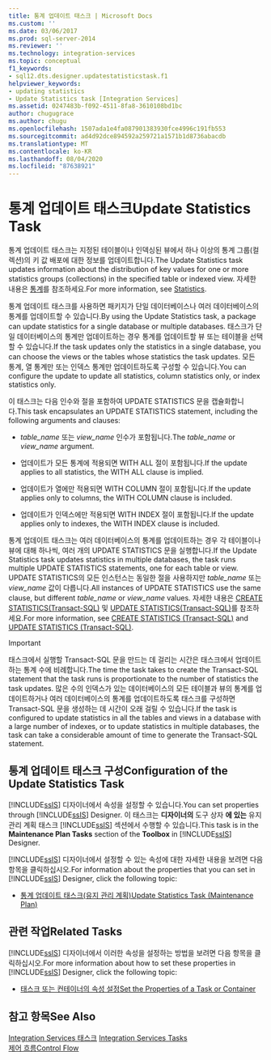 ```yaml
---
title: 통계 업데이트 태스크 | Microsoft Docs
ms.custom: ''
ms.date: 03/06/2017
ms.prod: sql-server-2014
ms.reviewer: ''
ms.technology: integration-services
ms.topic: conceptual
f1_keywords:
- sql12.dts.designer.updatestatisticstask.f1
helpviewer_keywords:
- updating statistics
- Update Statistics task [Integration Services]
ms.assetid: 0247483b-f092-4511-8fa8-3610108bd1bc
author: chugugrace
ms.author: chugu
ms.openlocfilehash: 1507ada1e4fa087901383930fce4996c191fb553
ms.sourcegitcommit: ad4d92dce894592a259721a1571b1d8736abacdb
ms.translationtype: MT
ms.contentlocale: ko-KR
ms.lasthandoff: 08/04/2020
ms.locfileid: "87638921"
---
```

# <a name="update-statistics-task"></a><span data-ttu-id="1a76a-102">통계 업데이트 태스크</span><span class="sxs-lookup"><span data-stu-id="1a76a-102">Update Statistics Task</span></span>
  <span data-ttu-id="1a76a-103">통계 업데이트 태스크는 지정된 테이블이나 인덱싱된 뷰에서 하나 이상의 통계 그룹(컬렉션)의 키 값 배포에 대한 정보를 업데이트합니다.</span><span class="sxs-lookup"><span data-stu-id="1a76a-103">The Update Statistics task updates information about the distribution of key values for one or more statistics groups (collections) in the specified table or indexed view.</span></span> <span data-ttu-id="1a76a-104">자세한 내용은 [통계](../../relational-databases/statistics/statistics.md)를 참조하세요.</span><span class="sxs-lookup"><span data-stu-id="1a76a-104">For more information, see [Statistics](../../relational-databases/statistics/statistics.md).</span></span>  
  
 <span data-ttu-id="1a76a-105">통계 업데이트 태스크를 사용하면 패키지가 단일 데이터베이스나 여러 데이터베이스의 통계를 업데이트할 수 있습니다.</span><span class="sxs-lookup"><span data-stu-id="1a76a-105">By using the Update Statistics task, a package can update statistics for a single database or multiple databases.</span></span> <span data-ttu-id="1a76a-106">태스크가 단일 데이터베이스의 통계만 업데이트하는 경우 통계를 업데이트할 뷰 또는 테이블을 선택할 수 있습니다.</span><span class="sxs-lookup"><span data-stu-id="1a76a-106">If the task updates only the statistics in a single database, you can choose the views or the tables whose statistics the task updates.</span></span> <span data-ttu-id="1a76a-107">모든 통계, 열 통계만 또는 인덱스 통계만 업데이트하도록 구성할 수 있습니다.</span><span class="sxs-lookup"><span data-stu-id="1a76a-107">You can configure the update to update all statistics, column statistics only, or index statistics only.</span></span>  
  
 <span data-ttu-id="1a76a-108">이 태스크는 다음 인수와 절을 포함하여 UPDATE STATISTICS 문을 캡슐화합니다.</span><span class="sxs-lookup"><span data-stu-id="1a76a-108">This task encapsulates an UPDATE STATISTICS statement, including the following arguments and clauses:</span></span>  
  
-   <span data-ttu-id="1a76a-109">*table_name* 또는 *view_name* 인수가 포함됩니다.</span><span class="sxs-lookup"><span data-stu-id="1a76a-109">The *table_name* or *view_name* argument.</span></span>  
  
-   <span data-ttu-id="1a76a-110">업데이트가 모든 통계에 적용되면 WITH ALL 절이 포함됩니다.</span><span class="sxs-lookup"><span data-stu-id="1a76a-110">If the update applies to all statistics, the WITH ALL clause is implied.</span></span>  
  
-   <span data-ttu-id="1a76a-111">업데이트가 열에만 적용되면 WITH COLUMN 절이 포함됩니다.</span><span class="sxs-lookup"><span data-stu-id="1a76a-111">If the update applies only to columns, the WITH COLUMN clause is included.</span></span>  
  
-   <span data-ttu-id="1a76a-112">업데이트가 인덱스에만 적용되면 WITH INDEX 절이 포함됩니다.</span><span class="sxs-lookup"><span data-stu-id="1a76a-112">If the update applies only to indexes, the WITH INDEX clause is included.</span></span>  
  
 <span data-ttu-id="1a76a-113">통계 업데이트 태스크는 여러 데이터베이스의 통계를 업데이트하는 경우 각 테이블이나 뷰에 대해 하나씩, 여러 개의 UPDATE STATISTICS 문을 실행합니다.</span><span class="sxs-lookup"><span data-stu-id="1a76a-113">If the Update Statistics task updates statistics in multiple databases, the task runs multiple UPDATE STATISTICS statements, one for each table or view.</span></span> <span data-ttu-id="1a76a-114">UPDATE STATISTICS의 모든 인스턴스는 동일한 절을 사용하지만 *table_name* 또는 *view_name* 값이 다릅니다.</span><span class="sxs-lookup"><span data-stu-id="1a76a-114">All instances of UPDATE STATISTICS use the same clause, but different *table_name* or *view_name* values.</span></span> <span data-ttu-id="1a76a-115">자세한 내용은 [CREATE STATISTICS&#40;Transact-SQL&#41;](/sql/t-sql/statements/create-statistics-transact-sql) 및 [UPDATE STATISTICS&#40;Transact-SQL&#41;](/sql/t-sql/statements/update-statistics-transact-sql)를 참조하세요.</span><span class="sxs-lookup"><span data-stu-id="1a76a-115">For more information, see [CREATE STATISTICS &#40;Transact-SQL&#41;](/sql/t-sql/statements/create-statistics-transact-sql) and [UPDATE STATISTICS &#40;Transact-SQL&#41;](/sql/t-sql/statements/update-statistics-transact-sql).</span></span>  
  
> [!IMPORTANT]  
>  <span data-ttu-id="1a76a-116">태스크에서 실행할 Transact-SQL 문을 만드는 데 걸리는 시간은 태스크에서 업데이트하는 통계 수에 비례합니다.</span><span class="sxs-lookup"><span data-stu-id="1a76a-116">The time the task takes to create the Transact-SQL statement that the task runs is proportionate to the number of statistics the task updates.</span></span> <span data-ttu-id="1a76a-117">많은 수의 인덱스가 있는 데이터베이스의 모든 테이블과 뷰의 통계를 업데이트하거나 여러 데이터베이스의 통계를 업데이트하도록 태스크를 구성하면 Transact-SQL 문을 생성하는 데 시간이 오래 걸릴 수 있습니다.</span><span class="sxs-lookup"><span data-stu-id="1a76a-117">If the task is configured to update statistics in all the tables and views in a database with a large number of indexes, or to update statistics in multiple databases, the task can take a considerable amount of time to generate the Transact-SQL statement.</span></span>  
  
## <a name="configuration-of-the-update-statistics-task"></a><span data-ttu-id="1a76a-118">통계 업데이트 태스크 구성</span><span class="sxs-lookup"><span data-stu-id="1a76a-118">Configuration of the Update Statistics Task</span></span>  
 <span data-ttu-id="1a76a-119">[!INCLUDE[ssIS](../../../includes/ssis-md.md)] 디자이너에서 속성을 설정할 수 있습니다.</span><span class="sxs-lookup"><span data-stu-id="1a76a-119">You can set properties through [!INCLUDE[ssIS](../../../includes/ssis-md.md)] Designer.</span></span> <span data-ttu-id="1a76a-120">이 태스크는 **디자이너의** 도구 상자 **에 있는** 유지 관리 계획 태스크 [!INCLUDE[ssIS](../../../includes/ssis-md.md)] 섹션에서 수행할 수 있습니다.</span><span class="sxs-lookup"><span data-stu-id="1a76a-120">This task is in the **Maintenance Plan Tasks** section of the **Toolbox** in [!INCLUDE[ssIS](../../../includes/ssis-md.md)] Designer.</span></span>  
  
 <span data-ttu-id="1a76a-121">[!INCLUDE[ssIS](../../../includes/ssis-md.md)] 디자이너에서 설정할 수 있는 속성에 대한 자세한 내용을 보려면 다음 항목을 클릭하십시오.</span><span class="sxs-lookup"><span data-stu-id="1a76a-121">For information about the properties that you can set in [!INCLUDE[ssIS](../../../includes/ssis-md.md)] Designer, click the following topic:</span></span>  
  
-   [<span data-ttu-id="1a76a-122">통계 업데이트 태스크&#40;유지 관리 계획&#41;</span><span class="sxs-lookup"><span data-stu-id="1a76a-122">Update Statistics Task &#40;Maintenance Plan&#41;</span></span>](../../relational-databases/maintenance-plans/update-statistics-task-maintenance-plan.md)  
  
## <a name="related-tasks"></a><span data-ttu-id="1a76a-123">관련 작업</span><span class="sxs-lookup"><span data-stu-id="1a76a-123">Related Tasks</span></span>  
 <span data-ttu-id="1a76a-124">[!INCLUDE[ssIS](../../../includes/ssis-md.md)] 디자이너에서 이러한 속성을 설정하는 방법을 보려면 다음 항목을 클릭하십시오.</span><span class="sxs-lookup"><span data-stu-id="1a76a-124">For more information about how to set these properties in [!INCLUDE[ssIS](../../../includes/ssis-md.md)] Designer, click the following topic:</span></span>  
  
-   [<span data-ttu-id="1a76a-125">태스크 또는 컨테이너의 속성 설정</span><span class="sxs-lookup"><span data-stu-id="1a76a-125">Set the Properties of a Task or Container</span></span>](../set-the-properties-of-a-task-or-container.md)  
  
## <a name="see-also"></a><span data-ttu-id="1a76a-126">참고 항목</span><span class="sxs-lookup"><span data-stu-id="1a76a-126">See Also</span></span>  
 <span data-ttu-id="1a76a-127">[Integration Services 태스크](integration-services-tasks.md) </span><span class="sxs-lookup"><span data-stu-id="1a76a-127">[Integration Services Tasks](integration-services-tasks.md) </span></span>  
 [<span data-ttu-id="1a76a-128">제어 흐름</span><span class="sxs-lookup"><span data-stu-id="1a76a-128">Control Flow</span></span>](control-flow.md)  
  
  
